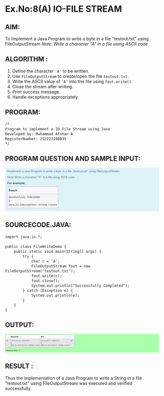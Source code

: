 # Ex.No:8(A)           IO-FILE STREAM

## AIM:
To Implement a Java Program to write a byte in a file "testout.txt" using FileOutputStream
*Note: Write a character "A" in a file using ASCII code*

## ALGORITHM :
1. Define the character `'A'` to be written.
2. Use `FileOutputStream` to create/open the file `testout.txt`.
3. Write the ASCII value of `'A'` into the file using `fout.write()`.
4. Close the stream after writing.
5. Print success message.
6. Handle exceptions appropriately.

## PROGRAM:

```
/*
Program to implement a IO File Stream using Java
Developed by: Muhammad Afshan A
RegisterNumber: 212223100035
*/
```

## PROGRAM QUESTION AND SAMPLE INPUT:
![alt text](image.png)

## SOURCECODE.JAVA:

```
import java.io.*;

public class FileWriteDemo {
    public static void main(String[] args) {
        try {
            char c = 'A';
            FileOutputStream fout = new FileOutputStream("testout.txt");
            fout.write(c);
            fout.close();
            System.out.println("Successfully Completed");
        } catch (Exception e) {
            System.out.println(e);
        }
    }
}
```

## OUTPUT:
![alt text](image-1.png)
## RESULT :
Thus the implementation of a Java Program to write a String in a file "testout.txt" using FileOutputStream was executed and verified successfully.
